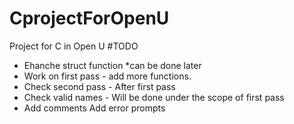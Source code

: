 # CprojectForOpenU
Project for C in Open U
#TODO

* Ehanche struct function *can be done later
* Work on first pass - add more functions.
* Check second pass - After first pass
* Check valid names - Will be done under the scope of first pass
* Add comments
Add error prompts

